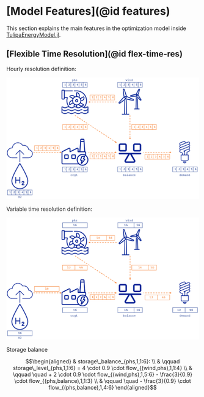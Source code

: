 # [Model Features](@id features)

This section explains the main features in the optimization model inside [TulipaEnergyModel.jl](https://github.com/TulipaEnergy/TulipaEnergyModel.jl).

## [Flexible Time Resolution](@id flex-time-res)

Hourly resolution definition:

![Hourly Time Resolution](./figs/variable-time-resolution-1.png)

Variable time resolution definition:

![Variable Time Resolution](./figs/variable-time-resolution-2.png)

Storage balance

```math
\begin{aligned}
& storage\_balance_{phs,1,1:6}: \\
& \qquad storage\_level_{phs,1,1:6} = 4 \cdot 0.9 \cdot flow_{(wind,phs),1,1:4} \\
& \qquad \quad + 2 \cdot 0.9 \cdot flow_{(wind,phs),1,5:6} - \frac{3}{0.9} \cdot flow_{(phs,balance),1,1:3} \\
& \qquad \quad - \frac{3}{0.9} \cdot flow_{(phs,balance),1,4:6}
\end{aligned}
```
